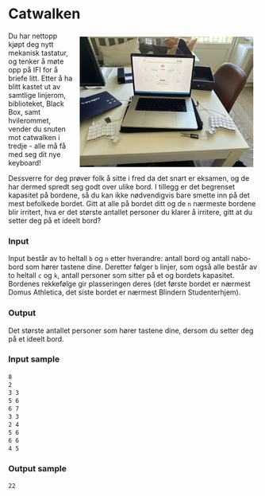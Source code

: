 # Catwalken

<img src="img/img.jpg" align="right" width="350px" style="margin: 10px;">

Du har nettopp kjøpt deg nytt mekanisk tastatur, og tenker å møte opp på IFI for å briefe litt. Etter å ha blitt kastet ut av samtlige linjerom, biblioteket, Black Box, samt hvilerommet, vender du snuten mot catwalken i tredje - alle må få med seg dit nye keyboard!

Dessverre for deg prøver folk å sitte i fred da det snart er eksamen, og de har dermed spredt seg godt over ulike bord. I tillegg er det begrenset kapasitet på bordene, så du kan ikke nødvendigvis bare smette inn på det mest befolkede bordet. Gitt at alle på bordet ditt og de `n` nærmeste bordene blir irritert, hva er det største antallet personer du klarer å irritere, gitt at du setter deg på et ideelt bord?

### Input
Input består av to heltall `b` og `n` etter hverandre: antall bord og antall nabo-bord som hører tastene dine. Deretter følger `b` linjer, som også alle består av to heltall `c` og `k`, antall personer som sitter på et og bordets kapasitet. Bordenes rekkefølge gir plasseringen deres (det første bordet er nærmest Domus Athletica, det siste bordet er nærmest Blindern Studenterhjem).

### Output
Det største antallet personer som hører tastene dine, dersom du setter deg på et ideelt bord.

### Input sample
```
8
2
3 3
5 6
6 7
3 3
2 4
5 6
6 6
4 5
```

### Output sample
```
22
```
